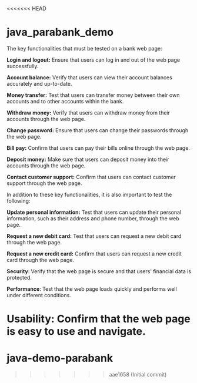 <<<<<<< HEAD
# java_parabank_demo

The key functionalities that must be tested on a bank web page:

**Login and logout:** Ensure that users can log in and out of the web page successfully.

**Account balance:** Verify that users can view their account balances accurately and up-to-date.

**Money transfer:** Test that users can transfer money between their own accounts and to other accounts within the bank.

**Withdraw money:** Verify that users can withdraw money from their accounts through the web page.

**Change password:** Ensure that users can change their passwords through the web page.

**Bill pay:** Confirm that users can pay their bills online through the web page.

**Deposit money:** Make sure that users can deposit money into their accounts through the web page.

**Contact customer support:** Confirm that users can contact customer support through the web page.


In addition to these key functionalities, it is also important to test the following:

**Update personal information:** Test that users can update their personal information, such as their address and phone number, through the web page.

**Request a new debit card:** Test that users can request a new debit card through the web page.

**Request a new credit card:** Confirm that users can request a new credit card through the web page.


**Security**: Verify that the web page is secure and that users' financial data is protected.

**Performance**: Test that the web page loads quickly and performs well under different conditions.

**Usability**: Confirm that the web page is easy to use and navigate.
=======
# java-demo-parabank
>>>>>>> aae1658 (Initial commit)
